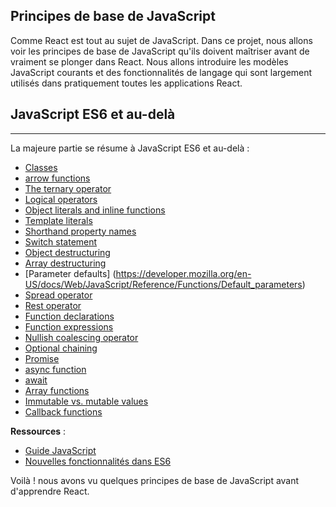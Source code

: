 ## Principes de base de JavaScript

Comme React est tout au sujet de JavaScript. Dans ce projet, nous allons voir les principes de base de JavaScript qu'ils doivent maîtriser avant de vraiment se plonger dans React. Nous allons introduire les modèles JavaScript courants et des fonctionnalités de langage qui sont largement utilisés dans pratiquement toutes les applications React.

## JavaScript ES6 et au-delà
---
La majeure partie se résume à JavaScript ES6 et au-delà :
- [Classes](https://developer.mozilla.org/en-US/docs/Web/JavaScript/Reference/Statements/class)
- [arrow functions](https://developer.mozilla.org/en-US/docs/Web/JavaScript/Reference/Functions/Arrow_functions)
- [The ternary operator](https://developer.mozilla.org/en-US/docs/Web/JavaScript/Reference/Operators/Conditional_Operator)
- [Logical operators](https://developer.mozilla.org/en-US/docs/Web/JavaScript/Reference/Operators)
- [Object literals and inline functions](https://developer.mozilla.org/en-US/docs/Web/JavaScript/Reference/Operators/Object_initializer)
- [Template literals](https://developer.mozilla.org/en-US/docs/Web/JavaScript/Reference/Template_literals)
- [Shorthand property names](https://developer.mozilla.org/en-US/docs/Web/JavaScript/Reference/Operators/Object_initializer)
- [Switch statement](https://blog.logrocket.com/javascript-concepts-before-learning-react/)
- [Object destructuring](https://developer.mozilla.org/en-US/docs/Web/JavaScript/Reference/Operators/Destructuring_assignment)
- [Array destructuring](https://developer.mozilla.org/en-US/docs/Web/JavaScript/Reference/Operators/Destructuring_assignment)
- [Parameter defaults] (https://developer.mozilla.org/en-US/docs/Web/JavaScript/Reference/Functions/Default_parameters)
- [Spread operator](https://developer.mozilla.org/en-US/docs/Web/JavaScript/Reference/Operators/Spread_syntax)
- [Rest operator](https://developer.mozilla.org/en-US/docs/Web/JavaScript/Reference/Functions/rest_parameters)
- [Function declarations](https://developer.mozilla.org/en-US/docs/Web/JavaScript/Reference/Statements/function)
- [Function expressions](https://developer.mozilla.org/en-US/docs/Web/JavaScript/Reference/Operators/function)
- [Nullish coalescing operator](https://developer.mozilla.org/en-US/docs/Web/JavaScript/Reference/Operators/Nullish_coalescing_operator)
- [Optional chaining](https://developer.mozilla.org/en-US/docs/Web/JavaScript/Reference/Operators/Optional_chaining)
- [Promise](https://developer.mozilla.org/en-US/docs/Web/JavaScript/Reference/Global_Objects/Promise)
- [async function](https://developer.mozilla.org/en-US/docs/Web/JavaScript/Reference/Statements/async_function)
- [await](https://developer.mozilla.org/en-US/docs/Web/JavaScript/Reference/Operators/await)
- [Array functions](https://developer.mozilla.org/en-US/docs/Web/JavaScript/Reference/Global_Objects/Array)
- [Immutable vs. mutable values](https://blog.logrocket.com/javascript-concepts-before-learning-react/)
- [Callback functions](https://blog.logrocket.com/javascript-concepts-before-learning-react/)

**Ressources** :
- [Guide JavaScript](https://developer.mozilla.org/fr/docs/Web/JavaScript/Guide)
- [Nouvelles fonctionnalités dans ES6](https://www.w3schools.com/js/js_es6.asp)

Voilà ! nous avons vu quelques principes de base de JavaScript avant d'apprendre React.
